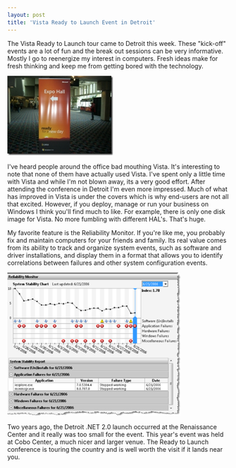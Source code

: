 ```yaml
---
layout: post
title: 'Vista Ready to Launch Event in Detroit'
---
```

The Vista Ready to Launch tour came to Detroit this week. These "kick-off" events are a lot of fun and the break out sessions can be very informative. Mostly I go to reenergize my interest in computers. Fresh ideas make for fresh thinking and keep me from getting bored with the technology.

[![](/cdn/images/blog/WindowsLiveWriter/VistaReadytoLaunchEventinDetroit_11591/cobo3.jpg)](/cdn/images/blog/WindowsLiveWriter/VistaReadytoLaunchEventinDetroit_11591/cobo3%5B1%5D.jpg)

I've heard people around the office bad mouthing Vista. It's interesting to note that none of them have actually used Vista. I've spent only a little time with Vista and while I'm not blown away, its a very good effort. After attending the conference in Detroit I'm even more impressed. Much of what has improved in Vista is under the covers which is why end-users are not all that excited. However, if you deploy, manage or run your business on Windows I think you'll find much to like. For example, there is only one disk image for Vista. No more fumbling with different HAL's. That's huge.

My favorite feature is the Reliability Monitor. If you're like me, you probably fix and maintain computers for your friends and family. Its real value comes from its ability to track and organize system events, such as software and driver installations, and display them in a format that allows you to identify correlations between failures and other system configuration events.

![](/cdn/images/blog/WindowsLiveWriter/VistaReadytoLaunchEventinDetroit_11591/eb_reliability_monitor%5B4%5D.png)

Two years ago, the Detroit .NET 2.0 launch occurred at the Renaissance Center and it really was too small for the event. This year's event was held at Cobo Center, a much nicer and larger venue. The Ready to Launch conference is touring the country and is well worth the visit if it lands near you.
